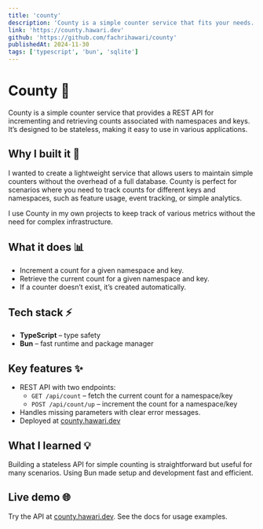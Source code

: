 ```yaml
---
title: 'county'
description: 'County is a simple counter service that fits your needs.'
link: 'https://county.hawari.dev'
github: 'https://github.com/fachrihawari/county'
publishedAt: 2024-11-30
tags: ['typescript', 'bun', 'sqlite']
---
```




# County 🔢

County is a simple counter service that provides a REST API for incrementing and retrieving counts associated with namespaces and keys. It’s designed to be stateless, making it easy to use in various applications.

## Why I built it 🤔

I wanted to create a lightweight service that allows users to maintain simple counters without the overhead of a full database. County is perfect for scenarios where you need to track counts for different keys and namespaces, such as feature usage, event tracking, or simple analytics.

I use County in my own projects to keep track of various metrics without the need for complex infrastructure.

## What it does 📊

- Increment a count for a given namespace and key.
- Retrieve the current count for a given namespace and key.
- If a counter doesn’t exist, it’s created automatically.

## Tech stack ⚡

- **TypeScript** – type safety
- **Bun** – fast runtime and package manager

## Key features ✨

- REST API with two endpoints:
  - `GET /api/count` – fetch the current count for a namespace/key
  - `POST /api/count/up` – increment the count for a namespace/key
- Handles missing parameters with clear error messages.
- Deployed at [county.hawari.dev](https://county.hawari.dev)

## What I learned 💡

Building a stateless API for simple counting is straightforward but useful for many scenarios. Using Bun made setup and development fast and efficient.

## Live demo 🌐

Try the API at [county.hawari.dev](https://county.hawari.dev). See the docs for usage examples.
